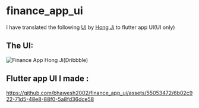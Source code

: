 # finance_app_ui

I have translated the following [UI](https://dribbble.com/shots/19492511-Finance-mobile-app) by [Hong Ji](https://dribbble.com/Jihoooong) to flutter app UI(UI only)

## The UI: 
![Finance App Hong Ji(Dribbble)](https://github.com/bhawesh2002/finance_app_ui/assets/55053472/e16adc15-06f4-4581-8b33-1afc6e5e6651)

## Flutter app UI I made : 
https://github.com/bhawesh2002/finance_app_ui/assets/55053472/6b02c922-71d5-48e8-88f0-5a8fd36dce58

